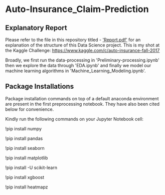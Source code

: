 # Auto-Insurance_Claim-Prediction

## Explanatory Report 
Please refer to the file in this repository titled - <a href="https://github.com/ranganathvaikuntham/Auto-Insurance_Claim-Prediction/blob/main/Insurance_Claim_Prediction_Report.pdf">'Report.pdf'</a>
 for an explanation of the structure of this Data Science project. This is my shot at the Kaggle Challenge: https://www.kaggle.com/c/auto-insurance-fall-2017

Broadly, we first run the data-processing in 'Preliminary-processing.ipynb' then we explore the data through 'EDA.ipynb' and finally we model our machine learning algorithms in 'Machine_Learning_Modeling.ipynb'.

## Package Installations
Package installation commands on top of a default anaconda environment are present in the first preprocessing notebook. They have also been cited below for convenience.

Kindly run the following commands on your Jupyter Notebook cell:

!pip install numpy 

!pip install pandas 

!pip install seaborn 

!pip install matplotlib 

!pip install -U scikit-learn

!pip install xgboost

!pip install heatmapz

